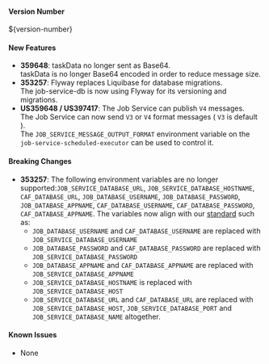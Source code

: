 #### Version Number
${version-number}

#### New Features
- **359648**: taskData no longer sent as Base64.  
    taskData is no longer Base64 encoded in order to reduce message size. 
- **353257**: Flyway replaces Liquibase for database migrations.  
    The job-service-db is now using Flyway for its versioning and migrations.
- **US359648 / US397417**: The Job Service can publish `V4` messages.  
    The Job Service can now send `V3` or `V4` format messages ( `V3` is default ).  
    The `JOB_SERVICE_MESSAGE_OUTPUT_FORMAT` environment variable on the `job-service-scheduled-executor` can be used to control it.

#### Breaking Changes
- **353257**: The following environment variables are no longer supported:`JOB_SERVICE_DATABASE_URL`, `JOB_SERVICE_DATABASE_HOSTNAME`, 
  `CAF_DATABASE_URL`, `JOB_DATABASE_USERNAME`, `JOB_DATABASE_PASSWORD`, `JOB_DATABASE_APPNAME`, `CAF_DATABASE_USERNAME`, 
  `CAF_DATABASE_PASSWORD`, `CAF_DATABASE_APPNAME`. The variables now align with our [standard](https://github.com/CAFapi/opensuse-base-image#database-creation-script) such as:
    - `JOB_DATABASE_USERNAME` and `CAF_DATABASE_USERNAME` are replaced with `JOB_SERVICE_DATABASE_USERNAME`
    - `JOB_DATABASE_PASSWORD` and `CAF_DATABASE_PASSWORD` are replaced with `JOB_SERVICE_DATABASE_PASSWORD`
    - `JOB_DATABASE_APPNAME` and `CAF_DATABASE_APPNAME` are replaced with `JOB_SERVICE_DATABASE_APPNAME`
    - `JOB_SERVICE_DATABASE_HOSTNAME` is replaced with `JOB_SERVICE_DATABASE_HOST`
    - `JOB_SERVICE_DATABASE_URL` and `CAF_DATABASE_URL` are replaced with `JOB_SERVICE_DATABASE_HOST`, `JOB_SERVICE_DATABASE_PORT` and `JOB_SERVICE_DATABASE_NAME` altogether.

#### Known Issues
- None
